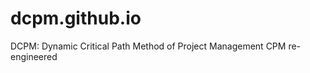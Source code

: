 dcpm.github.io
==============

DCPM: Dynamic Critical Path Method of Project Management
CPM re-engineered
